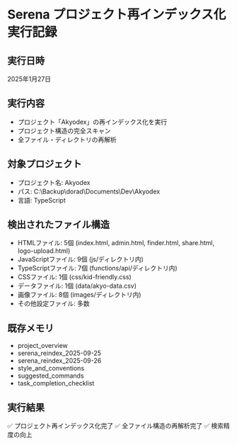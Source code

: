 # Serena プロジェクト再インデックス化実行記録

## 実行日時
2025年1月27日

## 実行内容
- プロジェクト「Akyodex」の再インデックス化を実行
- プロジェクト構造の完全スキャン
- 全ファイル・ディレクトリの再解析

## 対象プロジェクト
- プロジェクト名: Akyodex
- パス: C:\Backup\dorad\Documents\Dev\Akyodex
- 言語: TypeScript

## 検出されたファイル構造
- HTMLファイル: 5個 (index.html, admin.html, finder.html, share.html, logo-upload.html)
- JavaScriptファイル: 9個 (js/ディレクトリ内)
- TypeScriptファイル: 7個 (functions/api/ディレクトリ内)
- CSSファイル: 1個 (css/kid-friendly.css)
- データファイル: 1個 (data/akyo-data.csv)
- 画像ファイル: 8個 (images/ディレクトリ内)
- その他設定ファイル: 多数

## 既存メモリ
- project_overview
- serena_reindex_2025-09-25
- serena_reindex_2025-09-26
- style_and_conventions
- suggested_commands
- task_completion_checklist

## 実行結果
✅ プロジェクト再インデックス化完了
✅ 全ファイル構造の再解析完了
✅ 検索精度の向上
